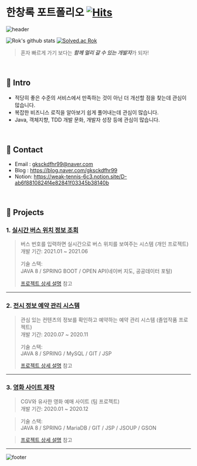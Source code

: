 # 한창록 포트폴리오 [![Hits](https://hits.seeyoufarm.com/api/count/incr/badge.svg?url=https%3A%2F%2Fgithub.com%2FAltudy%2Fchang-rok&count_bg=%2379C83D&title_bg=%23555555&icon=&icon_color=%23E7E7E7&title=hits&edge_flat=false)](https://hits.seeyoufarm.com) 

![header](https://capsule-render.vercel.app/api?type=wave&color=gradient&height=300&section=header&text=Rok's%20Github&fontSize=40)

![Rok's github stats](https://github-readme-stats.vercel.app/api?username=gksckdfhr98&show_icons=true)
[![Solved.ac Rok](http://mazassumnida.wtf/api/v2/generate_badge?boj=gksckdfhr99)](https://solved.ac/gksckdfhr99)

>혼자 빠르게 가기 보다는 <b><i>함께 멀리 갈 수 있는 개발자</i></b>가 되자!

</br>

## :pushpin: Intro
* 적당히 좋은 수준의 서비스에서 만족하는 것이 아닌 더 개선할 점을 찾는데 관심이 많습니다.
* 복잡한 비즈니스 로직을 알아보기 쉽게 풀어내는데 관심이 많습니다.
* Java, 객체지향, TDD 개발 문화, 개발자 성장 등에 관심이 많습니다.

</br>

## :pushpin: Contact
- Email : gksckdfhr99@naver.com
- Blog  : https://blog.naver.com/gksckdfhr99
- Notion: https://weak-tennis-6c3.notion.site/D-ab6f8810824f4e82841f03345b38140b

</br>

## :pushpin: Projects
### 1. [실시간 버스 위치 정보 조회](https://github.com/gksckdfhr98/web/tree/master/Project/pjt_bus_pos)
>버스 번호를 입력하면 실시간으로 버스 위치를 보여주는 시스템 (개인 프로젝트)  
>개발 기간: 2021.01 ~ 2021.06  
>  
>기술 스택:  
>JAVA 8 / SPRING BOOT / OPEN API(네이버 지도, 공공데이터 포털)  
>  
>[프로젝트 상세 설명](https://github.com/gksckdfhr98/web/tree/master/Project/pjt_bus_pos) 참고
>

---

### 2. [전시 정보 예약 관리 시스템](https://github.com/gksckdfhr98/web/tree/master/Project/pjt_reservation)
>관심 있는 컨텐츠의 정보를 확인하고 예약하는 예약 관리 시스템  (졸업작품 프로젝트)  
>개발 기간: 2020.07 ~ 2020.11  
>  
>기술 스택:  
>JAVA 8 / SPRING / MySQL / GIT / JSP  
>  
>[프로젝트 상세 설명](https://github.com/gksckdfhr98/web/tree/master/Project/pjt_reservation) 참고
>

---

### 3. [영화 사이트 제작](https://github.com/gksckdfhr98/web/tree/master/Project/pjt_Movie)
>CGV와 유사한 영화 예매 사이트  (팀 프로젝트)  
>개발 기간: 2020.01 ~ 2020.12

>  
>기술 스택:  
>JAVA 8 / SPRING / MariaDB / GIT / JSP / JSOUP / GSON

>  
>[프로젝트 상세 설명](https://github.com/gksckdfhr98/web/tree/master/Project/pjt_Movie) 참고

---

  
![footer](https://capsule-render.vercel.app/api?type=wave&color=gradient&height=150&section=footer)

